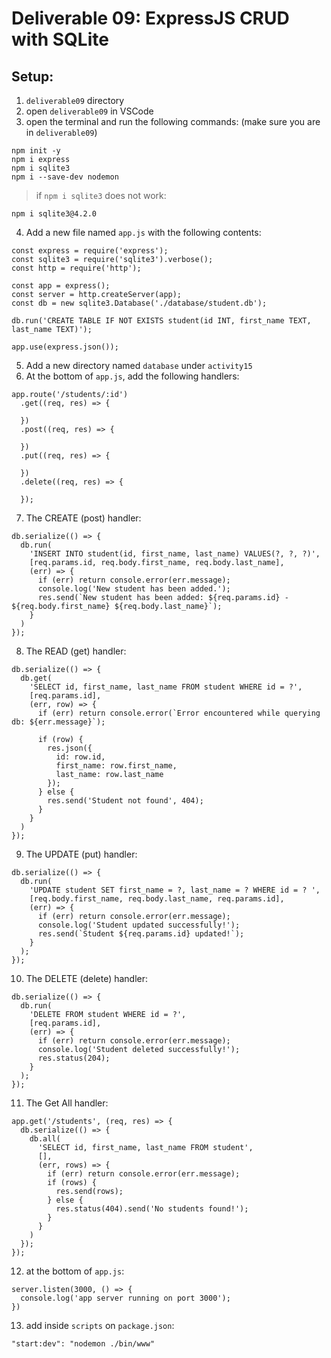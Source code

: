 # Deliverable 09: ExpressJS CRUD with SQLite

## Setup:
1. `deliverable09` directory
2. open `deliverable09` in VSCode
3. open the terminal and run the following commands: (make sure you are in `deliverable09`)

```
npm init -y
npm i express
npm i sqlite3
npm i --save-dev nodemon
```

> if `npm i sqlite3` does not work:
```
npm i sqlite3@4.2.0
```

4. Add a new file named `app.js` with the following contents:

```
const express = require('express');
const sqlite3 = require('sqlite3').verbose();
const http = require('http');

const app = express();
const server = http.createServer(app);
const db = new sqlite3.Database('./database/student.db');

db.run('CREATE TABLE IF NOT EXISTS student(id INT, first_name TEXT, last_name TEXT)');

app.use(express.json());
```

5. Add a new directory named `database` under `activity15`
6. At the bottom of `app.js`, add the following handlers:
```
app.route('/students/:id')
  .get((req, res) => {

  })
  .post((req, res) => {

  })
  .put((req, res) => {

  })
  .delete((req, res) => {

  });
```

7. The CREATE (post) handler:
```
db.serialize(() => {
  db.run(
    'INSERT INTO student(id, first_name, last_name) VALUES(?, ?, ?)',
    [req.params.id, req.body.first_name, req.body.last_name],
    (err) => {
      if (err) return console.error(err.message);
      console.log('New student has been added.');
      res.send(`New student has been added: ${req.params.id} - ${req.body.first_name} ${req.body.last_name}`);
    }
  )
});
```

8. The READ (get) handler:
```
db.serialize(() => {
  db.get(
    'SELECT id, first_name, last_name FROM student WHERE id = ?',
    [req.params.id],
    (err, row) => {
      if (err) return console.error(`Error encountered while querying db: ${err.message}`);

      if (row) {
        res.json({
          id: row.id,
          first_name: row.first_name,
          last_name: row.last_name
        });  
      } else {
        res.send('Student not found', 404);
      }
    }
  )
});
```

9. The UPDATE (put) handler:
```
db.serialize(() => {
  db.run(
    'UPDATE student SET first_name = ?, last_name = ? WHERE id = ? ',
    [req.body.first_name, req.body.last_name, req.params.id],
    (err) => {
      if (err) return console.error(err.message);
      console.log('Student updated successfully!');
      res.send(`Student ${req.params.id} updated!`);
    }
  );
});
```

10. The DELETE (delete) handler:
```
db.serialize(() => {
  db.run(
    'DELETE FROM student WHERE id = ?',
    [req.params.id],
    (err) => {
      if (err) return console.error(err.message);
      console.log('Student deleted successfully!');
      res.status(204);
    }
  );
});
```

11. The Get All handler:
```
app.get('/students', (req, res) => {
  db.serialize(() => {
    db.all(
      'SELECT id, first_name, last_name FROM student',
      [],
      (err, rows) => {
        if (err) return console.error(err.message);
        if (rows) {
          res.send(rows);
        } else {
          res.status(404).send('No students found!');
        }
      }
    )
  });
});
```

12. at the bottom of `app.js`:
```
server.listen(3000, () => {
  console.log('app server running on port 3000');
})
```

13. add inside `scripts` on `package.json`:
```
"start:dev": "nodemon ./bin/www"
```